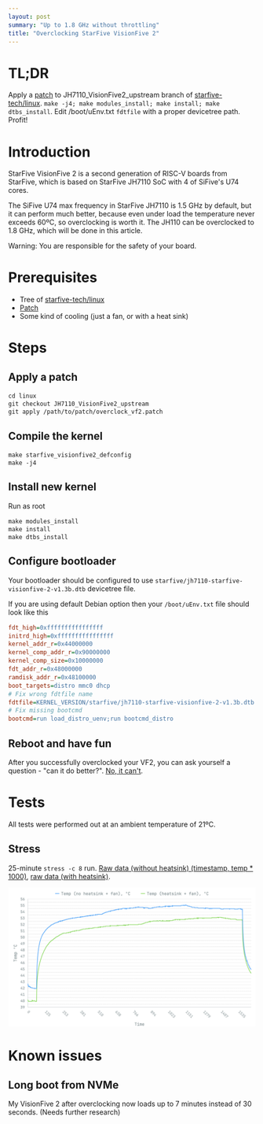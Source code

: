 ```yaml
---
layout: post
summary: "Up to 1.8 GHz without throttling"
title: "Overclocking StarFive VisionFive 2"
---
```


# TL;DR

Apply a [patch](/posts_media/2023-10-21-overclocking-starfive-vf2/overclock_vf2.patch) to JH7110_VisionFive2_upstream branch of [starfive-tech/linux](https://github.com/starfive-tech/linux). `make -j4; make modules_install; make install; make dtbs_install`. Edit /boot/uEnv.txt `fdtfile` with a proper devicetree path. Profit!

# Introduction

StarFive VisionFive 2 is a second generation of RISC-V boards from StarFive, which is based on StarFive JH7110 SoC with 4 of SiFive's U74 cores.

The SiFive U74 max frequency in StarFive JH7110 is 1.5 GHz by default, but it can perform much better, because even under load the temperature never exceeds 60ºC, so overclocking is worth it. The JH110 can be overclocked to 1.8 GHz, which will be done in this article.

Warning: You are responsible for the safety of your board.

# Prerequisites

- Tree of [starfive-tech/linux](https://github.com/starfive-tech/linux)
- [Patch](/posts_media/2023-10-21-overclocking-starfive-vf2/overclock_vf2.patch)
- Some kind of cooling (just a fan, or with a heat sink)

# Steps

## Apply a patch

```shell
cd linux
git checkout JH7110_VisionFive2_upstream
git apply /path/to/patch/overclock_vf2.patch
```

## Compile the kernel

```shell
make starfive_visionfive2_defconfig
make -j4
```

## Install new kernel

Run as root

```shell
make modules_install
make install
make dtbs_install
```

## Configure bootloader

Your bootloader should be configured to use `starfive/jh7110-starfive-visionfive-2-v1.3b.dtb` devicetree file.

If you are using default Debian option then your `/boot/uEnv.txt` file should look like this

```ini
fdt_high=0xffffffffffffffff
initrd_high=0xffffffffffffffff
kernel_addr_r=0x44000000
kernel_comp_addr_r=0x90000000
kernel_comp_size=0x10000000
fdt_addr_r=0x48000000
ramdisk_addr_r=0x48100000
boot_targets=distro mmc0 dhcp
# Fix wrong fdtfile name
fdtfile=KERNEL_VERSION/starfive/jh7110-starfive-visionfive-2-v1.3b.dtb
# Fix missing bootcmd
bootcmd=run load_distro_uenv;run bootcmd_distro
```

## Reboot and have fun

After you successfully overclocked your VF2, you can ask yourself a question - "can it do better?". [No, it can't](http://forum.rvspace.org/t/how-do-you-overclock-the-vf2/2920/5).

# Tests

All tests were performed out at an ambient temperature of 21ºC.

## Stress

25-minute `stress -c 8` run. [Raw data (without heatsink) (timestamp, temp * 1000)](/posts_media/2023-10-21-overclocking-starfive-vf2/vf2_stress_data), [raw data (with heatsink)](/posts_media/2023-10-21-overclocking-starfive-vf2/vf2_stress_data_heatsink).

![Stress test graph](/posts_media/2023-10-21-overclocking-starfive-vf2/vf2_stress.png)


# Known issues

## Long boot from NVMe

My VisionFive 2 after overclocking now loads up to 7 minutes instead of 30 seconds. (Needs further research)
